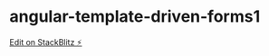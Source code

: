 # angular-template-driven-forms1

[Edit on StackBlitz ⚡️](https://stackblitz.com/edit/angular-template-driven-forms1)